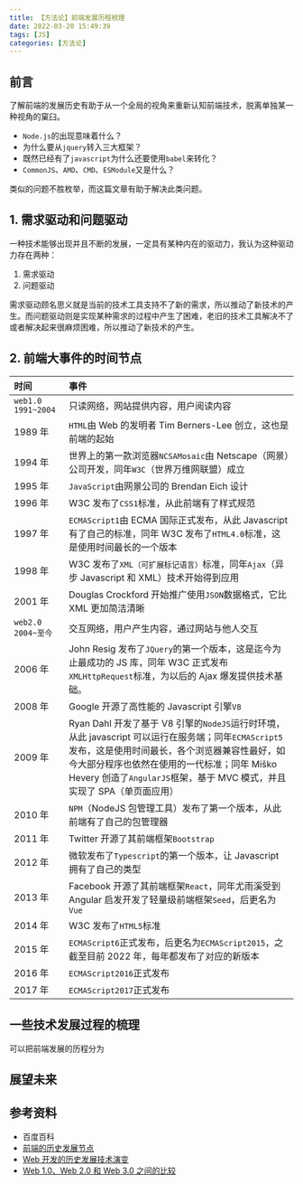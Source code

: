 ```yaml
---
title: 【方法论】前端发展历程梳理
date: 2022-03-20 15:49:39
tags: [JS]
categories: [方法论]
---
```


## 前言

了解前端的发展历史有助于从一个全局的视角来重新认知前端技术，脱离单独某一种视角的窠臼。

- `Node.js`的出现意味着什么？
- 为什么要从`jquery`转入三大框架？
- 既然已经有了`javascript`为什么还要使用`babel`来转化？
- `CommonJS`、`AMD`、`CMD`、`ESModule`又是什么？

类似的问题不胜枚举，而这篇文章有助于解决此类问题。

## 1. 需求驱动和问题驱动

一种技术能够出现并且不断的发展，一定具有某种内在的驱动力，我认为这种驱动力存在两种：
1. 需求驱动
2. 问题驱动

需求驱动顾名思义就是当前的技术工具支持不了新的需求，所以推动了新技术的产生。而问题驱动则是实现某种需求的过程中产生了困难，老旧的技术工具解决不了或者解决起来很麻烦困难，所以推动了新技术的产生。

## 2. 前端大事件的时间节点

| 时间               | 事件                                                                                                                                                                                                                                                                |
| :----------------- | :------------------------------------------------------------------------------------------------------------------------------------------------------------------------------------------------------------------------------------------------------------------ |
| `web1.0 1991~2004` | 只读网络，网站提供内容，用户阅读内容                                                                                                                                                                                                                                |
| 1989 年             | `HTML`由 Web 的发明者 Tim Berners-Lee 创立，这也是前端的起始                                                                                                                                                                                                            |
| 1994 年             | 世界上的第一款浏览器`NCSAMosaic`由 Netscape（网景）公司开发，同年`W3C`（世界万维网联盟）成立                                                                                                                                                                          |
| 1995 年             | `JavaScript`由网景公司的 Brendan Eich 设计                                                                                                                                                                                                                            |
| 1996 年             | W3C 发布了`CSS1`标准，从此前端有了样式规范                                                                                                                                                                                                                           |
| 1997 年             | `ECMAScript1`由 ECMA 国际正式发布，从此 Javascript 有了自己的标准，同年 W3C 发布了`HTML4.0`标准，这是使用时间最长的一个版本                                                                                                                                               |
| 1998 年             | W3C 发布了`XML（可扩展标记语言）`标准，同年`Ajax`（异步 Javascript 和 XML）技术开始得到应用                                                                                                                                                                               |
| 2001 年             | Douglas Crockford 开始推广使用`JSON`数据格式，它比 XML 更加简洁清晰                                                                                                                                                                                                    |
| `web2.0 2004~至今` | 交互网络，用户产生内容，通过网站与他人交互                                                                                                                                                                                                                          |
| 2006 年             | John Resig 发布了`JQuery`的第一个版本，这是迄今为止最成功的 JS 库，同年 W3C 正式发布`XMLHttpRequest`标准，为以后的 Ajax 爆发提供技术基础。                                                                                                                                 |
| 2008 年             | Google 开源了高性能的 Javascript 引擎`V8`                                                                                                                                                                                                                              |
| 2009 年             | Ryan Dahl 开发了基于 V8 引擎的`NodeJS`运行时环境，从此 javascript 可以运行在服务端；同年`ECMAScript5`发布，这是使用时间最长，各个浏览器兼容性最好，如今大部分程序也依然在使用的一代标准；同年 Miško Hevery 创造了`AngularJS`框架，基于 MVC 模式，并且实现了 SPA（单页面应用） |
| 2010 年             | `NPM`（NodeJS 包管理工具）发布了第一个版本，从此前端有了自己的包管理器                                                                                                                                                                                               |
| 2011 年             | Twitter 开源了其前端框架`Bootstrap`                                                                                                                                                                                                                                  |
| 2012 年             | 微软发布了`Typescript`的第一个版本，让 Javascript 拥有了自己的类型                                                                                                                                                                                                    |
| 2013 年             | Facebook 开源了其前端框架`React`，同年尤雨溪受到 Angular 启发开发了轻量级前端框架`Seed`，后更名为`Vue`                                                                                                                                                                 |
| 2014 年             | W3C 发布了`HTML5`标准                                                                                                                                                                                                                                                |
| 2015 年             | `ECMAScript6`正式发布，后更名为`ECMAScript2015`，之截至目前 2022 年，每年都发布了对应的新版本                                                                                                                                                                         |
| 2016 年             | `ECMAScript2016`正式发布                                                                                                                                                                                                                                            |
| 2017 年             | `ECMAScript2017`正式发布                                                                                                                                                                                                                                            |
<!-- YCTODO -->
## 一些技术发展过程的梳理

可以把前端发展的历程分为

## 展望未来

## 参考资料
- 百度百科
- [前端的历史发展节点](http://www.javashuo.com/article/p-hvrlfhxo-gc.html)
- [Web 开发的历史发展技术演变](https://zhuanlan.zhihu.com/p/196637639)
- [Web 1.0、Web 2.0 和 Web 3.0 之间的比较](https://blog.csdn.net/qq_44273429/article/details/127462439)